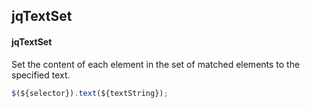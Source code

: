 ## jqTextSet
#### jqTextSet
Set the content of each element in the set of matched elements to the specified text.
```javascript
$(${selector}).text(${textString});
```